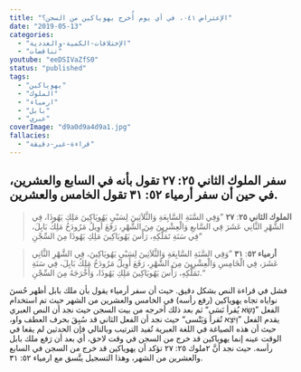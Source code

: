```yaml
---
title: "الإعتراض ٠٤١، في أي يوم أُخرج يهوياكين من السجن؟"
date: "2019-05-13"
categories:
  - "الإختلافات-الكمية-والعددية"
  - "تناقضات"
youtube: "eeDSIVaZfS0"
status: "published"
tags:
  - "يهوياكين"
  - "الملوك"
  - "ارمياء"
  - "بابل"
  - "عبري"
coverImage: "d9a0d9a4d9a1.jpg"
fallacies:
  - "قراءة-غير-دقيقة"
---
```


## **سفر الملوك الثاني ٢٥: ٢٧ تقول بأنه في السابع والعشرين، في حين أن سفر أرمياء ٥٢: ٣١ تقول الخامس والعشرين.**

> **الملوك الثاني ٢٥**: **٢٧** ”وَفِي السَّنَةِ السَّابِعَةِ وَالثَّلاَثِينَ لِسَبْيِ يَهُويَاكِينَ مَلِكِ يَهُوذَا، فِي الشَّهْرِ الثَّانِي عَشَرَ فِي السَّابعِ وَالْعِشْرِينَ مِنَ الشَّهْرِ، رَفَعَ أَوِيلُ مَرُودَخُ مَلِكُ بَابِلَ، فِي سَنَةِ تَمَلُّكِهِ، رَأْسَ يَهُويَاكِينَ مَلِكِ يَهُوذَا مِنَ السِّجْنِ“

> **أرمياء ٥٢**: **٣١** ”وَفِي السَّنَةِ السَّابِعَةِ وَالثَّلاَثِينَ لِسَبْيِ يَهُويَاكِينَ، فِي الشَّهْرِ الثَّانِي عَشَرَ، فِي الْخَامِسِ وَالْعِشْرِينَ مِنَ الشَّهْرِ، رَفَعَ أَوِيلُ مَرُودَخُ مَلِكُ بَابِلَ، فِي سَنَةِ تَمَلُّكِهِ، رَأْسَ يَهُويَاكِينَ مَلِكِ يَهُوذَا، وَأَخْرَجَهُ مِنَ السِّجْنِ.“

فشل في قراءة النص بشكل دقيق. حيث أن سفر أرمياء يقول بأن ملك بابل أظهر حُسنَ نواياه تجاه يهوياكين (رفع رأسه) في الخامس والعشرين من الشهر حيث تم استخدام الفعل ”נָשָׂא يُقرأ نَسَى“ ثم بعد ذلك أخرجه من بيت السجن حيث نجد أن النص العبري يقدم الفعل ”וַיֹּצֵא تُقرأ وَيَتْسى“ حيث نجد أن الفعل الثاني قد سُبِقَ بحرف العطف واو، حيث أن هذه الصياغة في اللغة العبرية تُفيد الترتيب وبالتالي فإن الحدثين لم يقعا في الوقت عينه إنما يهوياكين قد خرج من السجن في وقت لاحق، أي بعد أن رَفع ملك بابل رأسه. حيث نجد أنَّ ٢ملوك ٢٥: ٢٧ تؤكد أن يهوياكين قد خرج من السجن في السابع والعشرين من الشهر، وهذا التسجيل يتَّسق مع ارمياء ٥٢: ٣١.
